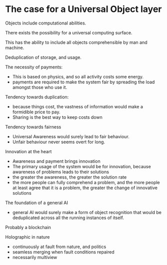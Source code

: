 # The case for a Universal Object layer

Objects include computational abilities.

There exists the possibility for a universal computing surface.

This has the ability to include all objects comprehensible by man and machine.

Deduplication of storage, and usage.

The necessity of payments:

- This is based on physics, and so all activity costs some energy.
- payments are required to make the system fair by spreading the load amongst
  those who use it.

Tendency towards duplication:

- because things cost, the vastness of information would make a formidible price
  to pay.
- Sharing is the best way to keep costs down

Tendency towards fairness

- Universal Awareness would surely lead to fair behaviour.
- Unfair behaviour never seems overt for long.

Innovation at the heart

- Awareness and payment brings innovation
- The primary usage of the system would be for innovation, because awareness of
  problems leads to their solutions
- the greater the awareness, the greater the solution rate
- the more people can fully comprehend a problem, and the more people at least
  agree that it is a problem, the greater the change of innovative solutions

The foundation of a general AI

- general AI would surely make a form of object recognition that would be
  deduplicated across all the running instances of itself.

Probably a blockchain

Holographic in nature

- continuously at fault from nature, and politics
- seamless merging when fault conditions repaired
- necessarily multiview
